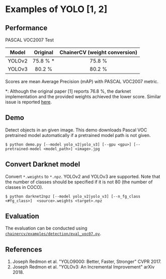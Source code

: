 # Examples of YOLO [1, 2]

## Performance
PASCAL VOC2007 Test

| Model | Original | ChainerCV (weight conversion) |
|:-:|:-:|:-:|
| YOLOv2 | 75.8 % * | 75.8 % |
| YOLOv3 | 80.2 % | 80.2 % |

Scores are mean Average Precision (mAP) with PASCAL VOC2007 metric.

\*: Although the original paper [1] reports 76.8 %, the darknet implementation and the provided weights achieved the lower score.
Similar issue is reported [here](https://github.com/AlexeyAB/darknet#how-to-calculate-map-on-pascalvoc-2007).

## Demo
Detect objects in an given image. This demo downloads Pascal VOC pretrained model automatically if a pretrained model path is not given.
```
$ python demo.py [--model yolo_v2|yolo_v3] [--gpu <gpu>] [--pretrained-model <model_path>] <image>.jpg
```

## Convert Darknet model
Convert `*.weights` to `*.npz`. YOLOv2 and YOLOv3 are supported.
Note that the number of classes should be specified if it is not 80 (the number of classes in COCO).
```
$ python darknet2npz [--model yolo_v2|yolo_v3] [--n_fg_class <#fg_class>]  <source>.weights <target>.npz
```

## Evaluation
The evaluation can be conducted using [`chainercv/examples/detection/eval_voc07.py`](https://github.com/chainer/chainercv/blob/master/examples/detection).

## References
1. Joseph Redmon et al. "YOLO9000: Better, Faster, Stronger" CVPR 2017.
2. Joseph Redmon et al. "YOLOv3: An Incremental Improvement" arXiv 2018.
